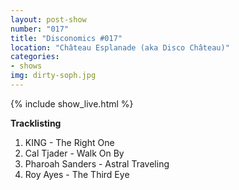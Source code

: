 ```yaml
---
layout: post-show
number: "017"
title: "Disconomics #017"
location: "Château Esplanade (aka Disco Château)"
categories:
- shows
img: dirty-soph.jpg
---
```


{% include show_live.html %}

**Tracklisting**

1. KING - The Right One
1. Cal Tjader - Walk On By
1. Pharoah Sanders - Astral Traveling
1. Roy Ayes - The Third Eye

